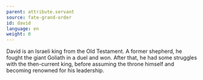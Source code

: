 ```yaml
---
parent: attribute.servant
source: fate-grand-order
id: david
language: en
weight: 0
---
```


David is an Israeli king from the Old Testament.
A former shepherd, he fought the giant Goliath in a duel and won. After that, he had some struggles with the then-current king, before assuming the throne himself and becoming renowned for his leadership.
